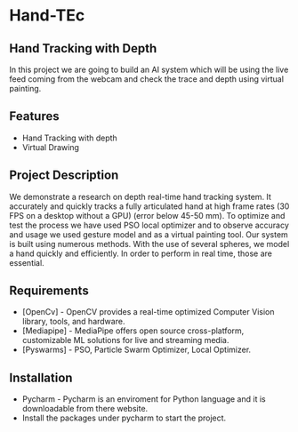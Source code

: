 # Hand-TEc

## Hand Tracking with Depth


In this project we are going to build an AI system which will be using the live feed coming from the webcam and check the trace and depth using virtual painting.


## Features


- Hand Tracking with depth
- Virtual Drawing


## Project Description

We demonstrate a research on depth real-time hand tracking system. It accurately and quickly tracks a fully articulated hand at high frame rates (30 FPS on a desktop without a GPU) (error below 45-50 mm). To optimize and test the process we have used PSO local optimizer and to observe accuracy and usage we used gesture model and as a virtual painting tool.
Our system is built using numerous methods. With the use of several spheres, we model a hand quickly and efficiently. In order to perform in real time, those are essential. 

## Requirements


- [OpenCv] - OpenCV provides a real-time optimized Computer Vision library, tools, and hardware.
- [Mediapipe] - MediaPipe offers open source cross-platform, customizable ML solutions for live and streaming media.
- [Pyswarms] - PSO, Particle Swarm Optimizer, Local Optimizer.


## Installation

- Pycharm - Pycharm is an enviroment for Python language and it is downloadable from there website.
- Install the packages under pycharm to start the project.






